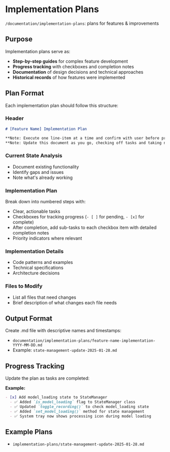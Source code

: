 # Implementation Plans

`/documentation/implementation-plans`: plans for features & improvements

## Purpose

Implementation plans serve as:
- **Step-by-step guides** for complex feature development
- **Progress tracking** with checkboxes and completion notes
- **Documentation** of design decisions and technical approaches
- **Historical records** of how features were implemented

## Plan Format

Each implementation plan should follow this structure:

### Header
```markdown
# [Feature Name] Implementation Plan

**Note: Execute one line-item at a time and confirm with user before proceeding to next**
**Note: Update this document as you go, checking off tasks and taking notes needed for later**
```

### Current State Analysis
- Document existing functionality
- Identify gaps and issues
- Note what's already working

### Implementation Plan
Break down into numbered steps with:
- Clear, actionable tasks
- Checkboxes for tracking progress (`- [ ]` for pending, `- [x]` for complete)
- After completion, add sub-tasks to each checkbox item with detailed completion notes
- Priority indicators where relevant

### Implementation Details
- Code patterns and examples
- Technical specifications
- Architecture decisions

### Files to Modify
- List all files that need changes
- Brief description of what changes each file needs

## Output Format

Create .md file with descriptive names and timestamps:
- `documentation/implementation-plans/feature-name-implementation-YYYY-MM-DD.md`
- Example: `state-management-update-2025-01-28.md`

## Progress Tracking

Update the plan as tasks are completed:

**Example:**
```markdown
- [x] Add model_loading state to StateManager
  - ✅ Added `is_model_loading` flag to StateManager class
  - ✅ Updated `toggle_recording()` to check model_loading state
  - ✅ Added `set_model_loading()` method for state management
  - ✅ System tray now shows processing icon during model loading
```

## Example Plans

- `implementation-plans/state-management-update-2025-01-28.md`